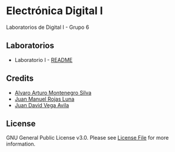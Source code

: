 # Electrónica Digital I

Laboratorios de Digital I - Grupo 6

## Laboratorios

- Laboratorio I - [README](laboratorio-I/README.md)

## Credits

- [Alvaro Arturo Montenegro Silva](https://github.com/aamontenegros)
- [Juan Manuel Rojas Luna](https://github.com/JuanLunaG)
- [Juan David Vega Avila](https://github.com/JuanD272)

## License

GNU General Public License v3.0. Please see [License File](LICENSE) for more information.

